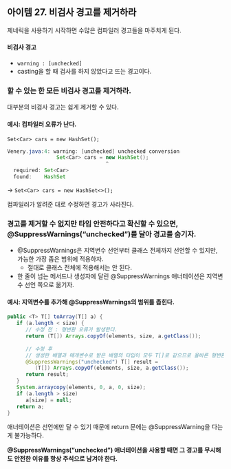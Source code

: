 ## 아이템 27. 비검사 경고를 제거하라
제네릭을 사용하기 시작하면 수많은 컴파일러 경고들을 마주치게 된다.
#### 비검사 경고
- `warning : [unchecked]`
- casting을 할 때 검사를 하지 않았다고 뜨는 경고이다.
### 할 수 있는 한 모든 비검사 경고를 제거하라.
대부분의 비검사 경고는 쉽게 제거할 수 있다.
#### 예시: 컴파일러 오류가 난다.
`Set<Car> cars = new HashSet();`

```java
Venery.java:4: warning: [unchecked] unchecked conversion
                Set<Car> cars = new HashSet();
                                ^
  required: Set<Car>
  found:    HashSet
```

-> `Set<Car> cars = new HashSet<>();`

컴파일러가 알려준 대로 수정하면 경고가 사라진다.

### 경고를 제거할 수 없지만 타입 안전하다고 확신할 수 있으면,  @SuppressWarnings(“unchecked”)를 달아 경고를 숨기자.
- @SuppressWarnings은 지역변수 선언부터 클래스 전체까지 선언할 수 있지만, 가능한 가장 좁은 범위에 적용하자.
   - 절대로 클래스 전체에 적용해서는 안 된다.
- 한 줄이 넘는 메서드나 생성자에 달린 @SuppressWarnings 애너테이션은 지역변수 선언 쪽으로 옮기자.

#### 예시: 지역변수를 추가해 @SuppressWarnings의 범위를 좁힌다.
```java
public <T> T[] toArray(T[] a) {
   if (a.length < size) {
      // 수정 전 : 형변환 오류가 발생한다.
      return (T[]) Arrays.copyOf(elements, size, a.getClass());
      
      // 수정 후
      // 생성한 배열과 매개변수로 받은 배열의 타입이 모두 T[]로 같으므로 올바른 형변환이다.
      @SuppressWarnings("unchecked") T[] result = 
         (T[]) Arrays.copyOf(elements, size, a.getClass());
      return result; 
   } 
   System.arraycopy(elements, 0, a, 0, size);
   if (a.length > size)
      a[size] = null;
   return a; 
}
```
애너테이션은 선언에만 달 수 있기 때문에 return 문에는 @SuppressWarning을 다는 게 불가능하다.

**@SuppressWarnings(“unchecked”) 애너테이션을 사용할 때면 그 경고를 무시해도 안전한 이유를 항상 주석으로 남겨야 한다.**

